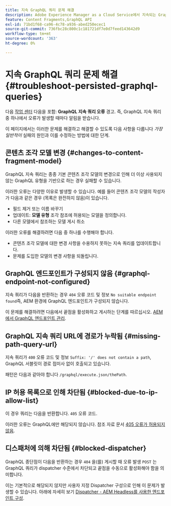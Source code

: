 ```yaml
---
title: 지속 GraphQL 쿼리 문제 해결
description: Adobe Experience Manager as a Cloud Service에서 지속되는 GraphQL 쿼리와 관련된 문제를 해결하는 방법을 알아봅니다.
feature: Content Fragments,GraphQL API
exl-id: 71bd1f68-ca96-4c78-a936-abed250ecec1
source-git-commit: 736fbc28c800c1c181721df7e0d7feed143642d9
workflow-type: tm+mt
source-wordcount: '363'
ht-degree: 0%

---
```


# 지속 GraphQL 쿼리 문제 해결 {#troubleshoot-persisted-graphql-queries}

다음 [작업 센터](/help/operations/actions-center.md) 다음을 포함: **GraphQL 지속 쿼리 오류** 경고. 즉, GraphQL 지속 쿼리 중 하나에서 오류가 발생할 때마다 알림을 받습니다.

이 페이지에서는 이러한 문제를 해결하고 해결할 수 있도록 다음 사항을 다룹니다 *가장 일반적이* 실패의 원인과 이를 수정하는 방법에 대한 단계.

## 콘텐츠 조각 모델 변경 {#changes-to-content-fragment-model}

GraphQL 지속 쿼리는 종종 기본 콘텐츠 조각 모델의 변경으로 인해 더 이상 사용되지 않는 GraphQL 유형을 기반으로 하는 경우 실패할 수 있습니다.

이러한 오류는 다양한 이유로 발생할 수 있습니다. 예를 들어 콘텐츠 조각 모델의 작성자가 다음과 같은 경우 (목록은 완전하지 않음)이 있습니다.

* 필드 제거 또는 이름 바꾸기
* 업데이트: **모델 유형** 조각 참조에 허용되는 모델을 정의합니다.
* 다른 모델에서 참조하는 모델 게시 취소

이러한 오류를 해결하려면 다음 중 하나를 수행해야 합니다.

* 콘텐츠 조각 모델에 대한 변경 사항을 수용하지 못하는 지속 쿼리를 업데이트합니다.
* 문제를 도입한 모델의 변경 사항을 되돌립니다.

## GraphQL 엔드포인트가 구성되지 않음 {#graphql-endpoint-not-configured}

지속 쿼리가 다음을 반환하는 경우 `404` 오류 코드 및 정보 `No suitable endpoint found`즉, AEM 환경에 GraphQL 엔드포인트가 구성되지 않습니다.

이 문제를 해결하려면 다음에서 끝점을 활성화하고 게시하는 단계를 따르십시오. [AEM에서 GraphQL 엔드포인트 관리](/help/headless/graphql-api/graphql-endpoint.md).

## GraphQL 지속 쿼리 URL에 경로가 누락됨 {#missing-path-query-url}

지속 쿼리가 `400` 오류 코드 및 정보 `Suffix: '/' does not contain a path`, GraphQL 서블릿이 경로 접미사 없이 호출되고 있습니다.

패턴은 다음과 같아야 합니다 `/graphql/execute.json/thePath`.

## IP 허용 목록으로 인해 차단됨 {#blocked-due-to-ip-allow-list}

이 경우 쿼리는 다음을 반환합니다. `405` 오류 코드.

이러한 오류는 GraphQL에만 해당되지 않습니다. 참조 자료 문서 [405 오류가 허용되지 않음](https://experienceleague.adobe.com/en/docs/experience-cloud-kcs/kbarticles/ka-20824).

## 디스패처에 의해 차단됨 {#blocked-dispatcher}

GraphQL 종단점이 다음을 반환하는 경우 `404` 을(를) 게시할 때 오류 발생 `POST` 는 GraphQL 쿼리가 dispatcher 수준에서 차단되고 끝점을 수동으로 활성화해야 함을 의미합니다.

이는 기본적으로 해당되지 않지만 사용자 지정 Dispatcher 구성으로 인해 이 문제가 발생할 수 있습니다. 아래에 자세히 보기 [Dispatcher - AEM Headless를 사용한 엔드포인트 구성](/help/headless/deployment/dispatcher.md).
